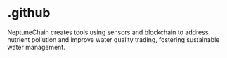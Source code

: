 # .github
NeptuneChain creates tools using sensors and blockchain to address nutrient pollution and improve water quality trading, fostering sustainable water management.

